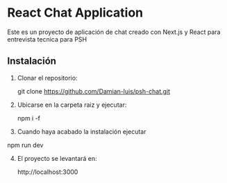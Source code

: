 # React Chat Application

Este es un proyecto de aplicación de chat creado con Next.js y React para entrevista tecnica para PSH

## Instalación

1. Clonar el repositorio:

   
   git clone https://github.com/Damian-luis/psh-chat.git 

2. Ubicarse en la carpeta raiz y ejecutar:
 

   npm i -f


3. Cuando haya acabado la instalación ejecutar 


  npm run dev


4. El proyecto se levantará en:



   http://localhost:3000
